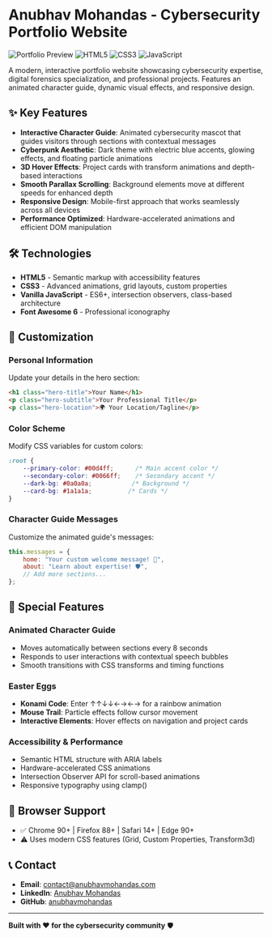 # Anubhav Mohandas - Cybersecurity Portfolio Website

![Portfolio Preview](https://img.shields.io/badge/Portfolio-Live-brightgreen)
![HTML5](https://img.shields.io/badge/HTML5-E34F26?logo=html5&logoColor=white)
![CSS3](https://img.shields.io/badge/CSS3-1572B6?logo=css3&logoColor=white)
![JavaScript](https://img.shields.io/badge/JavaScript-F7DF1E?logo=javascript&logoColor=black)

A modern, interactive portfolio website showcasing cybersecurity expertise, digital forensics specialization, and professional projects. Features an animated character guide, dynamic visual effects, and responsive design.

## ✨ Key Features

- **Interactive Character Guide**: Animated cybersecurity mascot that guides visitors through sections with contextual messages
- **Cyberpunk Aesthetic**: Dark theme with electric blue accents, glowing effects, and floating particle animations
- **3D Hover Effects**: Project cards with transform animations and depth-based interactions
- **Smooth Parallax Scrolling**: Background elements move at different speeds for enhanced depth
- **Responsive Design**: Mobile-first approach that works seamlessly across all devices
- **Performance Optimized**: Hardware-accelerated animations and efficient DOM manipulation

## 🛠️ Technologies

- **HTML5** - Semantic markup with accessibility features
- **CSS3** - Advanced animations, grid layouts, custom properties
- **Vanilla JavaScript** - ES6+, intersection observers, class-based architecture
- **Font Awesome 6** - Professional iconography

## 🎨 Customization

### Personal Information
Update your details in the hero section:
```html
<h1 class="hero-title">Your Name</h1>
<p class="hero-subtitle">Your Professional Title</p>
<p class="hero-location">🌍 Your Location/Tagline</p>
```

### Color Scheme
Modify CSS variables for custom colors:
```css
:root {
    --primary-color: #00d4ff;      /* Main accent color */
    --secondary-color: #0066ff;    /* Secondary accent */
    --dark-bg: #0a0a0a;           /* Background */
    --card-bg: #1a1a1a;          /* Cards */
}
```

### Character Guide Messages
Customize the animated guide's messages:
```javascript
this.messages = {
    home: "Your custom welcome message! 🚀",
    about: "Learn about expertise! 🛡️",
    // Add more sections...
};
```

## 🌟 Special Features

### Animated Character Guide
- Moves automatically between sections every 8 seconds
- Responds to user interactions with contextual speech bubbles
- Smooth transitions with CSS transforms and timing functions

### Easter Eggs
- **Konami Code**: Enter ↑↑↓↓←→←→ for a rainbow animation
- **Mouse Trail**: Particle effects follow cursor movement
- **Interactive Elements**: Hover effects on navigation and project cards

### Accessibility & Performance
- Semantic HTML structure with ARIA labels
- Hardware-accelerated CSS animations
- Intersection Observer API for scroll-based animations
- Responsive typography using clamp()

## 🔧 Browser Support

- ✅ Chrome 90+ | Firefox 88+ | Safari 14+ | Edge 90+
- ⚠️ Uses modern CSS features (Grid, Custom Properties, Transform3d)

## 📞 Contact

- **Email**: contact@anubhavmohandas.com
- **LinkedIn**: [Anubhav Mohandas](https://www.linkedin.com/in/anubhavmohandas/)
- **GitHub**: [anubhavmohandas](https://github.com/anubhavmohandas)

---

**Built with ❤️ for the cybersecurity community** 🛡️
